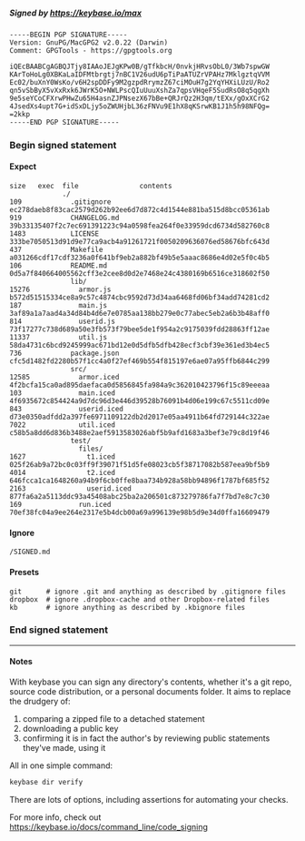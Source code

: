 ##### Signed by https://keybase.io/max
```
-----BEGIN PGP SIGNATURE-----
Version: GnuPG/MacGPG2 v2.0.22 (Darwin)
Comment: GPGTools - https://gpgtools.org

iQEcBAABCgAGBQJTjy8IAAoJEJgKPw0B/gTfkbcH/0nvkjHRvsObL0/3Wb7spwGW
KArToHoLg0XBKaLaIDFMtbrgtj7nBC1V26udU6pTiPaATUZrVPAHz7MklgztqVVM
Ec02/buXnY0WsKo/v6H2spDDFy9M2gzpdRrymzZ67ciMOuH7g2YqYHXiLUzU/Ro2
qn5vSbByX5vXxRxk6JWrK5O+NWLPscQIuUuuXshZa7qpsVHqeF5SudRsO8q5qgXh
9e5seYCoCFXrwPHwZu65H4asnZJPNsezX67bBe+QRJrQz2H3qm/tEXx/gOxXCrG2
4JsedXs4upt7G+idSxDLjy5oZWUHjbL36zFNVu9E1hX8qKSrwKB1J1h5h98NFQg=
=2kkp
-----END PGP SIGNATURE-----

```

<!-- END SIGNATURES -->

### Begin signed statement 

#### Expect

```
size   exec  file               contents                                                        
             ./                                                                                 
109            .gitignore       ec278daeb8f83cac2579d262b92ee6d7d872c4d1544e881ba515d8bcc05361ab
919            CHANGELOG.md     39b33135407f2c7ec691391223c94a0598fea264f0e33959dcd6734d582760c8
1483           LICENSE          333be7050513d91d9e77ca9acb4a91261721f0050209636076ed58676bfc643d
437            Makefile         a031266cdf17cdf3236a0f641bf9eb2a882bf49b5e5aaac8686e4d02e5f0c4b5
106            README.md        0d5a7f840664005562cff3e2cee8d0d2e7468e24c4380169b6516ce318602f50
               lib/                                                                             
15276            armor.js       b572d51515334ce8a9c57c4874cbc9592d73d34aa6468fd06bf34add74281cd2
187              main.js        3af89a1a7aad4a34d84b4d6e7e0785aa138bb279e0c77abec5eb2a6b3b48aff0
814              userid.js      73f17277c738d689a50e3fb573f79bee5de1f954a2c9175039fdd28863ff12ae
11337            util.js        58da4731c6bcd9245999ac671bd12e0d5dfb5dfb428ecf3cbf39e361ed3b4ec5
736            package.json     cfc5d1482fd2280b57f1cc4a0f27ef469b554f815197e6ae07a95ffb6844c299
               src/                                                                             
12585            armor.iced     4f2bcfa15ca0ad895daefaca0d5856845fa984a9c362010423796f15c89eeeaa
103              main.iced      4f6935672c854424a9d7dc96d3e446d39528b76091b4d06e199c67c5511cd09e
843              userid.iced    d73e0350adfdd2a397fe6971109122db2d2017e05aa4911b64fd729144c322ae
7022             util.iced      c58b5a8dd6d836b3488e2aef5913583026abf5b9afd1683a3bef3e79c8d19f46
               test/                                                                            
                 files/                                                                         
1627               t1.iced      025f26ab9a72bc0c03ff9f39071f51d5fe08023cb5f38717082b587eea9bf5b9
4014               t2.iced      646fcca1ca1648260a94b9f6cb0ffe8baa734b928a58bb94896f1787bf685f52
2163               userid.iced  877fa6a2a5113ddc93a45408abc25ba2a206501c873279786fa7f7bd7e8c7c30
169              run.iced       70ef38fc04a9ee264e2317e5b4dcb00a69a996139e98b5d9e34d0ffa16609479
```

#### Ignore

```
/SIGNED.md
```

#### Presets

```
git      # ignore .git and anything as described by .gitignore files
dropbox  # ignore .dropbox-cache and other Dropbox-related files    
kb       # ignore anything as described by .kbignore files          
```

<!-- summarize version = 0.0.8 -->

### End signed statement

<hr>

#### Notes

With keybase you can sign any directory's contents, whether it's a git repo,
source code distribution, or a personal documents folder. It aims to replace the drudgery of:

  1. comparing a zipped file to a detached statement
  2. downloading a public key
  3. confirming it is in fact the author's by reviewing public statements they've made, using it

All in one simple command:

```bash
keybase dir verify
```

There are lots of options, including assertions for automating your checks.

For more info, check out https://keybase.io/docs/command_line/code_signing